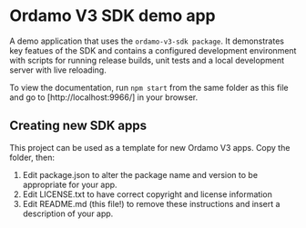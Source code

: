 # Ordamo V3 SDK demo app

A demo application that uses the `ordamo-v3-sdk package`. It demonstrates key featues of the
SDK and contains a configured development environment with scripts for running release builds,
unit tests and a local development server with live reloading.

To view the documentation, run `npm start` from the same folder as this file and go to
[http://localhost:9966/] in your browser.

## Creating new SDK apps

This project can be used as a template for new Ordamo V3 apps. Copy the folder, then:

1. Edit package.json to alter the package name and version to be appropriate for your app.
2. Edit LICENSE.txt to have correct copyright and license information
3. Edit README.md (this file!) to remove these instructions and insert a description of your app.
